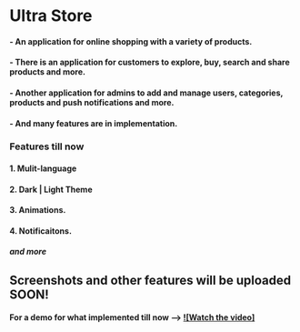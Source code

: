 # Ultra Store

#### - An application for online shopping with a variety of products.
#### - There is an application for customers to explore, buy, search and share products and more.
#### - Another application for admins to add and manage users, categories, products and push notifications and more.
#### - And many features are in implementation.


### Features till now
#### 1. Mulit-language
#### 2. Dark | Light Theme
#### 3. Animations.
#### 4. Notificaitons.
##### and more

## Screenshots and other features will be uploaded SOON!


#### For a demo for what implemented till now --> [![Watch the video]](https://drive.google.com/file/d/1caBUc2g26Zr7nCsupwqwTy_BDiL-YxFa/view?usp=drive_link)
